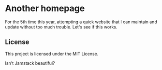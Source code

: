 # Another homepage

For the 5th time this year, attempting a quick website that I can maintain and update without too much trouble. Let's see if this works. 

## License

This project is licensed under the MIT License.

Isn't Jamstack beautiful?
